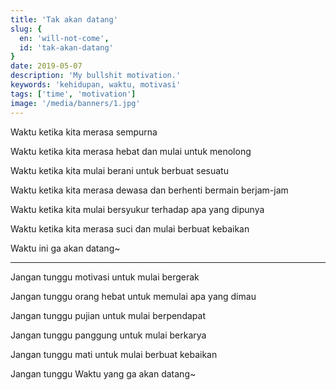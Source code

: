 ```yaml
---
title: 'Tak akan datang'
slug: {
  en: 'will-not-come',
  id: 'tak-akan-datang'
}
date: 2019-05-07
description: 'My bullshit motivation.'
keywords: 'kehidupan, waktu, motivasi'
tags: ['time', 'motivation']
image: '/media/banners/1.jpg'
---
```


Waktu ketika kita merasa sempurna

Waktu ketika kita merasa hebat dan mulai untuk menolong

Waktu ketika kita mulai berani untuk berbuat sesuatu

Waktu ketika kita merasa dewasa dan berhenti bermain berjam-jam

Waktu ketika kita mulai bersyukur terhadap apa yang dipunya

Waktu ketika kita merasa suci dan mulai berbuat kebaikan

Waktu ini ga akan datang~

---

Jangan tunggu motivasi untuk mulai bergerak

Jangan tunggu orang hebat untuk memulai apa yang dimau

Jangan tunggu pujian untuk mulai berpendapat

Jangan tunggu panggung untuk mulai berkarya

Jangan tunggu mati untuk mulai berbuat kebaikan

Jangan tunggu Waktu yang ga akan datang~
